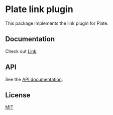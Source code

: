 # Plate link plugin

This package implements the link plugin for Plate.

## Documentation

Check out [Link](https://platejs.org/docs/link).

## API

See the [API documentation](https://plate-api.udecode.io/globals.html). 

## License

[MIT](../../../LICENSE)
